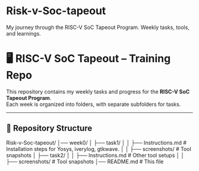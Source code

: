# Risk-v-Soc-tapeout
My journey through the RISC-V SoC Tapeout Program. Weekly tasks, tools, and learnings.


# 🖥️ RISC-V SoC Tapeout – Training Repo 

This repository contains my weekly tasks and progress for the **RISC-V SoC Tapeout Program**.  
Each week is organized into folders, with separate subfolders for tasks.

---

## 📂 Repository Structure
Risk-v-Soc-tapeout/
│── week0/
│ ├── task1/
│ │ ├── Instructions.md # Installation steps for Yosys, iverylog, gtkwave.
│ │ ├── screenshots/ # Tool snapshots
│ ├── task2/
│ │ ├── Instructions.md # Other tool setups
│ │ ├── screenshots/ # Tool snapshots
│── README.md # This file
